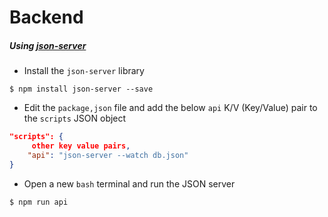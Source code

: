 # Backend

##### Using [json-server](https://github.com/typicode/json-server)

* Install the `json-server` library

```
$ npm install json-server --save
```

* Edit the `package,json` file and add the below `api` K/V (Key/Value) pair to the `scripts` JSON object


```json
"scripts": {
     other key value pairs,
    "api": "json-server --watch db.json"
}
```

* Open a new `bash` terminal and run the JSON server


```
$ npm run api
```
